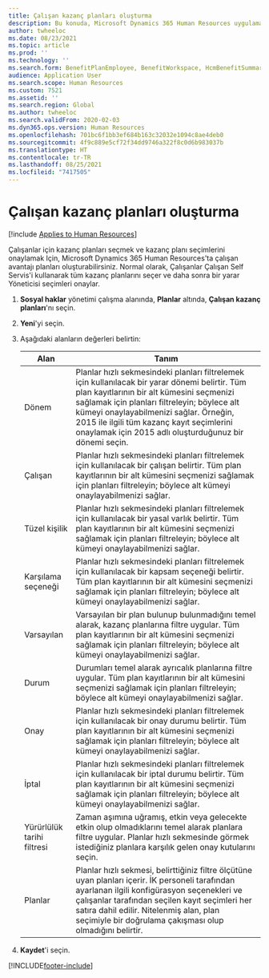 ```yaml
---
title: Çalışan kazanç planları oluşturma
description: Bu konuda, Microsoft Dynamics 365 Human Resources uygulamasında çalışan kazanç planlarının nasıl oluşturulacağı, seçileceği ve onaylanacağı açıklanmaktadır.
author: twheeloc
ms.date: 08/23/2021
ms.topic: article
ms.prod: ''
ms.technology: ''
ms.search.form: BenefitPlanEmployee, BenefitWorkspace, HcmBenefitSummaryPart
audience: Application User
ms.search.scope: Human Resources
ms.custom: 7521
ms.assetid: ''
ms.search.region: Global
ms.author: twheeloc
ms.search.validFrom: 2020-02-03
ms.dyn365.ops.version: Human Resources
ms.openlocfilehash: 701bc6f1bb3ef684b163c32032e1094c8ae4deb0
ms.sourcegitcommit: 4f9c889e5cf72f34dd9746a322f8c0d6b983037b
ms.translationtype: HT
ms.contentlocale: tr-TR
ms.lasthandoff: 08/25/2021
ms.locfileid: "7417505"
---
```

# <a name="create-worker-benefit-plans"></a>Çalışan kazanç planları oluşturma

[!include [Applies to Human Resources](../includes/applies-to-hr.md)]

Çalışanlar için kazanç planları seçmek ve kazanç planı seçimlerini onaylamak Için, Microsoft Dynamics 365 Human Resources'ta çalışan avantajı planları oluşturabilirsiniz. Normal olarak, Çalışanlar Çalışan Self Servis'i kullanarak tüm kazanç planlarını seçer ve daha sonra bir yarar Yöneticisi seçimleri onaylar. 

1. **Sosyal haklar** yönetimi çalışma alanında, **Planlar** altında, **Çalışan kazanç planları**'nı seçin.

2. **Yeni**'yi seçin.

3. Aşağıdaki alanların değerleri belirtin:

   | Alan | Tanım |
   | --- | --- |
   | Dönem | Planlar hızlı sekmesindeki planları filtrelemek için kullanılacak bir yarar dönemi belirtir. Tüm plan kayıtlarının bir alt kümesini seçmenizi sağlamak için planları filtreleyin; böylece alt kümeyi onaylayabilmenizi sağlar. Örneğin, 2015 ile ilgili tüm kazanç kayıt seçimlerini onaylamak için 2015 adlı oluşturduğunuz bir dönemi seçin. |
   | Çalışan | Planlar hızlı sekmesindeki planları filtrelemek için kullanılacak bir çalışan belirtir. Tüm plan kayıtlarının bir alt kümesini seçmenizi sağlamak için planları filtreleyin; böylece alt kümeyi onaylayabilmenizi sağlar. |
   | Tüzel kişilik | Planlar hızlı sekmesindeki planları filtrelemek için kullanılacak bir yasal varlık belirtir. Tüm plan kayıtlarının bir alt kümesini seçmenizi sağlamak için planları filtreleyin; böylece alt kümeyi onaylayabilmenizi sağlar. |
   | Karşılama seçeneği | Planlar hızlı sekmesindeki planları filtrelemek için kullanılacak bir kapsam seçeneği belirtir. Tüm plan kayıtlarının bir alt kümesini seçmenizi sağlamak için planları filtreleyin; böylece alt kümeyi onaylayabilmenizi sağlar. |
   | Varsayılan | Varsayılan bir plan bulunup bulunmadığını temel alarak, kazanç planlarına filtre uygular. Tüm plan kayıtlarının bir alt kümesini seçmenizi sağlamak için planları filtreleyin; böylece alt kümeyi onaylayabilmenizi sağlar. |
   | Durum | Durumları temel alarak ayrıcalık planlarına filtre uygular. Tüm plan kayıtlarının bir alt kümesini seçmenizi sağlamak için planları filtreleyin; böylece alt kümeyi onaylayabilmenizi sağlar. |
   | Onay | Planlar hızlı sekmesindeki planları filtrelemek için kullanılacak bir onay durumu belirtir. Tüm plan kayıtlarının bir alt kümesini seçmenizi sağlamak için planları filtreleyin; böylece alt kümeyi onaylayabilmenizi sağlar. |
   | İptal | Planlar hızlı sekmesindeki planları filtrelemek için kullanılacak bir iptal durumu belirtir. Tüm plan kayıtlarının bir alt kümesini seçmenizi sağlamak için planları filtreleyin; böylece alt kümeyi onaylayabilmenizi sağlar. |
   | Yürürlülük tarihi filtresi | Zaman aşımına uğramış, etkin veya gelecekte etkin olup olmadıklarını temel alarak planlara filtre uygular. Planlar hızlı sekmesinde görmek istediğiniz planlara karşılık gelen onay kutularını seçin. |
   | Planlar | Planlar hızlı sekmesi, belirttiğiniz filtre ölçütüne uyan planları içerir. İK personeli tarafından ayarlanan ilgili konfigürasyon seçenekleri ve çalışanlar tarafından seçilen kayıt seçimleri her satıra dahil edilir. Nitelenmiş alan, plan seçimiyle bir doğrulama çakışması olup olmadığını belirtir. |

4. **Kaydet**'i seçin.


[!INCLUDE[footer-include](../includes/footer-banner.md)]
